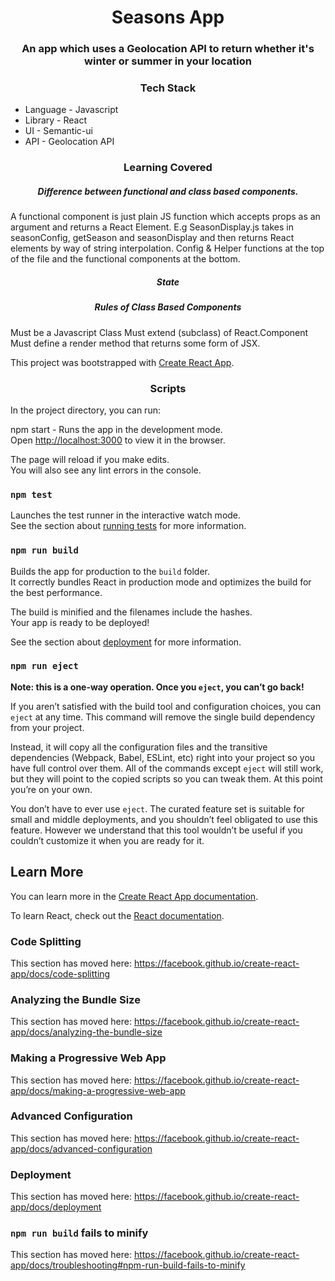 <h1 align="center"> Seasons App </h1>
<h3 align="center"> An app which uses a Geolocation API to return whether it's winter or summer in your location</h3>

<h3 align="center"> Tech Stack </h3>
  <ul>
    <li>Language - Javascript</li>
    <li>Library - React</li>
    <li>UI - Semantic-ui</li>
    <li>API - Geolocation API</li>
  </ul>

<h3 align="center"> Learning Covered </h3>

<h5 align="center">Difference between functional and class based components.</h5>

A functional component is just plain JS function which accepts props as an argument and returns a React Element. E.g SeasonDisplay.js takes in seasonConfig, getSeason and seasonDisplay and then returns React elements by way of string interpolation. Config & Helper functions at the top of the file and the functional components at the bottom. 

<h5 align="center">State</h5>



<h5 align="center">Rules of Class Based Components</h5>

Must be a Javascript Class 
Must extend (subclass) of React.Component
Must define a render method that returns some form of JSX.






This project was bootstrapped with [Create React App](https://github.com/facebook/create-react-app).



<h3 align="center">Scripts</h3>


In the project directory, you can run:

npm start - Runs the app in the development mode.<br />
Open [http://localhost:3000](http://localhost:3000) to view it in the browser.

The page will reload if you make edits.<br />
You will also see any lint errors in the console.

### `npm test`

Launches the test runner in the interactive watch mode.<br />
See the section about [running tests](https://facebook.github.io/create-react-app/docs/running-tests) for more information.

### `npm run build`

Builds the app for production to the `build` folder.<br />
It correctly bundles React in production mode and optimizes the build for the best performance.

The build is minified and the filenames include the hashes.<br />
Your app is ready to be deployed!

See the section about [deployment](https://facebook.github.io/create-react-app/docs/deployment) for more information.

### `npm run eject`

**Note: this is a one-way operation. Once you `eject`, you can’t go back!**

If you aren’t satisfied with the build tool and configuration choices, you can `eject` at any time. This command will remove the single build dependency from your project.

Instead, it will copy all the configuration files and the transitive dependencies (Webpack, Babel, ESLint, etc) right into your project so you have full control over them. All of the commands except `eject` will still work, but they will point to the copied scripts so you can tweak them. At this point you’re on your own.

You don’t have to ever use `eject`. The curated feature set is suitable for small and middle deployments, and you shouldn’t feel obligated to use this feature. However we understand that this tool wouldn’t be useful if you couldn’t customize it when you are ready for it.

## Learn More

You can learn more in the [Create React App documentation](https://facebook.github.io/create-react-app/docs/getting-started).

To learn React, check out the [React documentation](https://reactjs.org/).

### Code Splitting

This section has moved here: https://facebook.github.io/create-react-app/docs/code-splitting

### Analyzing the Bundle Size

This section has moved here: https://facebook.github.io/create-react-app/docs/analyzing-the-bundle-size

### Making a Progressive Web App

This section has moved here: https://facebook.github.io/create-react-app/docs/making-a-progressive-web-app

### Advanced Configuration

This section has moved here: https://facebook.github.io/create-react-app/docs/advanced-configuration

### Deployment

This section has moved here: https://facebook.github.io/create-react-app/docs/deployment

### `npm run build` fails to minify

This section has moved here: https://facebook.github.io/create-react-app/docs/troubleshooting#npm-run-build-fails-to-minify
